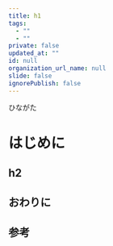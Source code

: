 ```yaml
---
title: h1
tags:
  - ""
  - ""
private: false
updated_at: ""
id: null
organization_url_name: null
slide: false
ignorePublish: false
---
```

ひながた
# はじめに

## h2

## おわりに

## 参考
